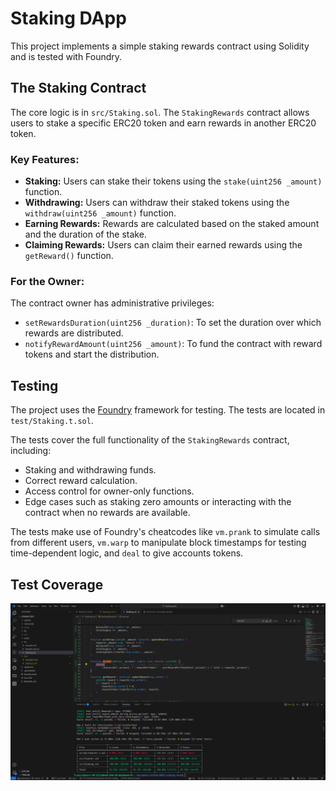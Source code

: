 # Staking DApp

This project implements a simple staking rewards contract using Solidity and is tested with Foundry.

## The Staking Contract

The core logic is in `src/Staking.sol`. The `StakingRewards` contract allows users to stake a specific ERC20 token and earn rewards in another ERC20 token.

### Key Features:

*   **Staking:** Users can stake their tokens using the `stake(uint256 _amount)` function.
*   **Withdrawing:** Users can withdraw their staked tokens using the `withdraw(uint256 _amount)` function.
*   **Earning Rewards:** Rewards are calculated based on the staked amount and the duration of the stake.
*   **Claiming Rewards:** Users can claim their earned rewards using the `getReward()` function.

### For the Owner:

The contract owner has administrative privileges:

*   `setRewardsDuration(uint256 _duration)`: To set the duration over which rewards are distributed.
*   `notifyRewardAmount(uint256 _amount)`: To fund the contract with reward tokens and start the distribution.

## Testing

The project uses the [Foundry](https://book.getfoundry.sh/) framework for testing. The tests are located in `test/Staking.t.sol`.

The tests cover the full functionality of the `StakingRewards` contract, including:

*   Staking and withdrawing funds.
*   Correct reward calculation.
*   Access control for owner-only functions.
*   Edge cases such as staking zero amounts or interacting with the contract when no rewards are available.

The tests make use of Foundry's cheatcodes like `vm.prank` to simulate calls from different users, `vm.warp` to manipulate block timestamps for testing time-dependent logic, and `deal` to give accounts tokens.

## Test Coverage

![Staking contract coverage](./image.png)